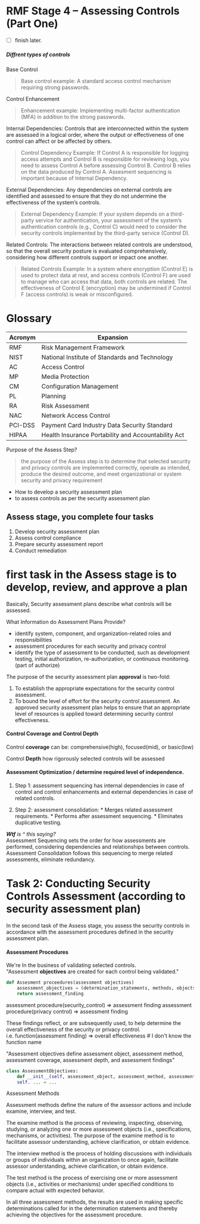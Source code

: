 # RMF Stage 4 – Assessing Controls (Part One)
- [ ] finish later.


##### Diffrent types of controls
Base Control
> Base control example: A standard access control mechanism requiring strong passwords.

Control Enhancement
> Enhancement example: Implementing multi-factor authentication (MFA) in addition to the strong passwords.

Internal Dependencies: Controls that are interconnected within the system are assessed in a logical order, where the output or effectiveness of one control can affect or be affected by others.
> Control Dependency Example: If Control A is responsible for logging access attempts and Control B is responsible for reviewing logs, you need to assess Control A before assessing Control B. Control B relies on the data produced by Control A.
Assesment sequencing is important because of Internal Dependency.

External Dependencies: Any dependencies on external controls are identified and assessed to ensure that they do not undermine the effectiveness of the system’s controls.
> External Dependency Example: If your system depends on a third-party service for authentication, your assessment of the system’s authentication controls (e.g., Control C) would need to consider the security controls implemented by the third-party service (Control D).

Related Controls: The interactions between related controls are understood, so that the overall security posture is evaluated comprehensively, considering how different controls support or impact one another.
> Related Controls Example: In a system where encryption (Control E) is used to protect data at rest, and access controls (Control F) are used to manage who can access that data, both controls are related. The effectiveness of Control E (encryption) may be undermined if Control F (access controls) is weak or misconfigured.


# Glossary 
| Acronym | Expansion |
| --- | --- |
| RMF | Risk Management Framework |
| NIST | National Institute of Standards and Technology |
| AC | Access Control |
| MP | Media Protection |
| CM | Configuration Management |
| PL | Planning |
| RA | Risk Assessment |
| NAC | Network Access Control |
| PCI-DSS | Payment Card Industry Data Security Standard |
| HIPAA | Health Insurance Portability and Accountability Act |

 Purpose of the Assess Step?
> the purpose of the Assess step is to determine that selected security and privacy controls are implemented correctly, operate as intended, produce the desired outcome, and meet organizational or system security and privacy requirement


-    How to develop a security assessment plan
-    to assess controls as per the security assessment plan


## Assess stage, you complete four tasks

1. Develop security assessment plan
2. Assess control compliance
3. Prepare security assessment report
4. Conduct remediation


# first task in the Assess stage is to develop, review, and approve a plan
Basically, Security assessment plans describe what controls will be assessed.

What Information do Assessment Plans Provide?
- identify system, component, and organization-related roles and responsibilities
- assessment procedures for each security and privacy control
- identify the type of assessment to be conducted, such as development testing, initial authorization, re-authorization, or continuous monitoring. (part of authorize)

The purpose of the security assessment plan __approval__ is two-fold:
1. To establish the appropriate expectations for the security control assessment.
2. To bound the level of effort for the security control assessment. An approved security assessment plan helps to ensure that an appropriate level of resources is applied toward determining security control effectiveness.

#### Control Coverage and Control Depth
Control __coverage__ can be: comprehensive(high), focused(mid), or basic(low) 

Control __Depth__ how rigorously selected controls will be assessed

#### Assessment Optimization / determine required level of independence.
1. Step 1: assessment sequencing has internal dependencies in case of control and control enhancements and external dependencies in case of related controls.

2. Step 2: assessment consolidation: * Merges related assessment requirements. * Performs after assessment sequencing. * Eliminates duplicative testing.

___Wtf__ is ^ this saying?_ \
Assessment Sequencing sets the order for how assessments are performed, considering dependencies and relationships between controls. \
Assessment Consolidation follows this sequencing to merge related assessments, eliminate redundancy.


# Task 2: Conducting Security Controls Assessment (according to security assessment plan)
In the second task of the Assess stage, you assess the security controls in accordance with the assessment procedures defined in the security assessment plan.

#### Assessment Procedures
We're In the business of validating selected controls. \
"Assessment __objectives__ are created for each control being validated."

```python
def Assesment proceedures(assessment objectives)
    assessment_objectives = (determination_statements, methods, objects)
    return assessment_finding
```
assessment procedure(security_control) => assessment finding
assessment procedure(privacy control) => assessment finding

These findings reflect, or are subsequently used, to help determine the overall effectiveness of the security or privacy control. \
i.e. function(assessment finding) =>  overall effectiveness # I don't know the function name

"Assessment objectives define assessment object, assessment method, assessment coverage, assessment depth, and assessment findings"
```python
class AssessmentObjectives:
    def __init__(self, assessment_object, assessment_method, assessment_coverage, assessment_depth, assessment_findings):
    self. ... = ...
```


Assessment Methods

Assessment methods define the nature of the assessor actions and include examine, interview, and test.

The examine method is the process of reviewing, inspecting, observing, studying, or analyzing one or more assessment objects (i.e., specifications, mechanisms, or activities). The purpose of the examine method is to facilitate assessor understanding, achieve clarification, or obtain evidence.

The interview method is the process of holding discussions with individuals or groups of individuals within an organization to once again, facilitate assessor understanding, achieve clarification, or obtain evidence.

The test method is the process of exercising one or more assessment objects (i.e., activities or mechanisms) under specified conditions to compare actual with expected behavior.

In all three assessment methods, the results are used in making specific determinations called for in the determination statements and thereby achieving the objectives for the assessment procedure. 














